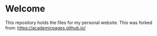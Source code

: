 # Welcome
This repository holds the files for my personal website. This was forked from: https://academicpages.github.io/
